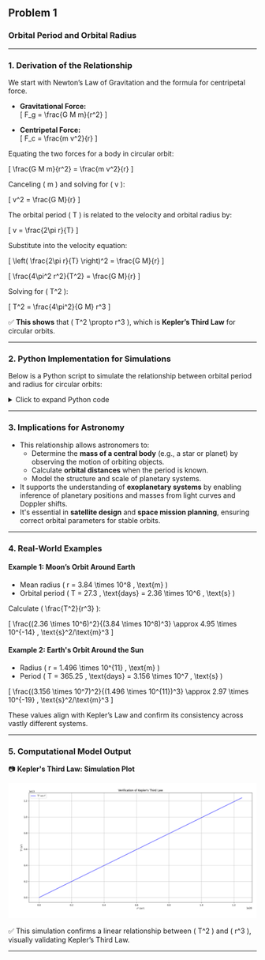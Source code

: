 ## Problem 1

### Orbital Period and Orbital Radius

---

### 1. Derivation of the Relationship

We start with Newton’s Law of Gravitation and the formula for centripetal force.

- **Gravitational Force:**  
  \[
  F_g = \frac{G M m}{r^2}
  \]

- **Centripetal Force:**  
  \[
  F_c = \frac{m v^2}{r}
  \]

Equating the two forces for a body in circular orbit:

\[
\frac{G M m}{r^2} = \frac{m v^2}{r}
\]

Canceling \( m \) and solving for \( v \):

\[
v^2 = \frac{G M}{r}
\]

The orbital period \( T \) is related to the velocity and orbital radius by:

\[
v = \frac{2\pi r}{T}
\]

Substitute into the velocity equation:

\[
\left( \frac{2\pi r}{T} \right)^2 = \frac{G M}{r}
\]

\[
\frac{4\pi^2 r^2}{T^2} = \frac{G M}{r}
\]

Solving for \( T^2 \):

\[
T^2 = \frac{4\pi^2}{G M} r^3
\]

✅ **This shows** that \( T^2 \propto r^3 \), which is **Kepler’s Third Law** for circular orbits.

---

### 2. Python Implementation for Simulations

Below is a Python script to simulate the relationship between orbital period and radius for circular orbits:

<details>
<summary>Click to expand Python code</summary>

```python
# filepath: /simulations/keplers_law_simulation.py
import numpy as np
import matplotlib.pyplot as plt

# Constants
G = 6.67430e-11  # Gravitational constant (m^3 kg^-1 s^-2)
M = 5.972e24     # Mass of Earth (kg)

# Orbital radii (in meters)
radii = np.linspace(1e7, 5e8, 100)
# Periods from Kepler's Third Law
periods = 2 * np.pi * np.sqrt(radii**3 / (G * M))

# Plot T^2 vs r^3
plt.figure(figsize=(8, 5))
plt.plot(radii**3, periods**2, label='T² vs r³', color='blue')
plt.xlabel('r³ (m³)')
plt.ylabel('T² (s²)')
plt.title("Verification of Kepler's Third Law")
plt.grid(True)
plt.legend()
plt.tight_layout()

# Save the figure as a PNG image
plt.savefig("keplers_law_plot.png", dpi=300)

# Optionally display it
plt.show()
```
</details>

---

### 3. Implications for Astronomy

- This relationship allows astronomers to:
  - Determine the **mass of a central body** (e.g., a star or planet) by observing the motion of orbiting objects.
  - Calculate **orbital distances** when the period is known.
  - Model the structure and scale of planetary systems.
- It supports the understanding of **exoplanetary systems** by enabling inference of planetary positions and masses from light curves and Doppler shifts.
- It's essential in **satellite design** and **space mission planning**, ensuring correct orbital parameters for stable orbits.

---

### 4. Real-World Examples

#### Example 1: Moon’s Orbit Around Earth

- Mean radius \( r = 3.84 \times 10^8 \, \text{m} \)
- Orbital period \( T = 27.3 \, \text{days} = 2.36 \times 10^6 \, \text{s} \)

Calculate \( \frac{T^2}{r^3} \):

\[
\frac{(2.36 \times 10^6)^2}{(3.84 \times 10^8)^3} \approx 4.95 \times 10^{-14} \, \text{s}^2/\text{m}^3
\]

#### Example 2: Earth's Orbit Around the Sun

- Radius \( r = 1.496 \times 10^{11} \, \text{m} \)
- Period \( T = 365.25 \, \text{days} = 3.156 \times 10^7 \, \text{s} \)

\[
\frac{(3.156 \times 10^7)^2}{(1.496 \times 10^{11})^3} \approx 2.97 \times 10^{-19} \, \text{s}^2/\text{m}^3
\]

These values align with Kepler’s Law and confirm its consistency across vastly different systems.

---

### 5. Computational Model Output

📷 **Kepler's Third Law: Simulation Plot**

![Kepler's Law Plot](./images/keplers_law_plot.png)

✅ This simulation confirms a linear relationship between \( T^2 \) and \( r^3 \), visually validating Kepler’s Third Law.

---

